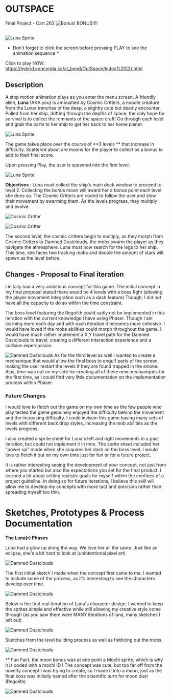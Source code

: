 
# OUTSPACE

Final Project - Cart 263
![Bonus! BONUS!!!! ](https://github.com/Alouux/CART-263/blob/main/OutSpace/assets/images/moon.png?raw=true)

##

![Luna Sprite](https://github.com/Alouux/CART-263/blob/main/Sketches/lunareclipse.gif?raw=true)

* Don't forget to click the screen before pressing PLAY to see the animation sequence *
  
Click to play NOW: https://hybrid.concordia.ca/al_bond/OutSpace/index%20(2).html

## Description
A stop motion animation plays as you enter the menu screen. A friendly alien, **Luna** (AKA you) is ambushed by Cosmic Critters, a noodle creature from the Lunar trenches of the deep, a slightly cute but deadly encounter. Pulled from her ship, drifting through the depths of space, the only hope for survival is to collect the remnants of the space craft! Go through each level and grab the parts to her ship to get her back to her home planet.

![Luna Sprite](https://github.com/Alouux/CART-263/blob/main/OutSpace/assets/images/guy.png?raw=true)

The game takes place over the course of **3 levels ** that increase in difficulty. Scattered about are moons for the player to collect as a bonus to add to their final score. 

Upon pressing Play, the user is spawned into the first level.

![Luna Sprite](https://github.com/Alouux/CART-263/blob/main/OutSpace/assets/images/starboy.png?raw=true)

**Objectives** :
Luna must collect the ship's main deck window to proceed to level 2. Collecting the bonus moon will award her a bonus point each level she does so. The Cosmic Critters are coded to follow the user and slow their movement by swarming them. As the levels progress, they multiply and evolve.

![Cosmic Critter](https://github.com/Alouux/CART-263/blob/main/OutSpace/assets/images/window.png?raw=true)

![Cosmic Critter](https://github.com/Alouux/CART-263/blob/main/OutSpace/assets/images/meanie.png?raw=true)

The second level, the cosmic critters begin to multiply, as they morph from Cosmic Critters to Damned Dustclouds, the mobs swarm the player as they navigate the atmosphere. Luna must now search for the legs to her ship. This time, she faces two tracking mobs and double the amount of stars will spawn as the level before.

## Changes - Proposal to Final iteration
I initally had a very ambitious concept for this game. The initial concept in my final proposal stated there would be 4 levels with a boss fight (allowing the player movement integration such as a dash feature) Though, I did not have all the capacity to do so within the time constraint.

The boss level featuring the Regolith could sadly not be implemented in this iteration with the current knowledge I have using Phaser. Though I am learning more each day and with each iteration it becomes more cohesive. I would have loved if the mobs abilities could morph throughout the game. I would have much rather implement a X,Y travel path for the Damned Dustclouds to travel, creating a different interaction experience and a collision repercussion.

![Damned Dustclouds](https://github.com/Alouux/CART-263/blob/main/OutSpace/assets/images/damned.png?raw=true)
As for the third level as well I wanted to create a mechanique that would allow the final boss to engulf parts of the screen, making the user restart the levels if they are found trapped in the smoke. Alas, time was not on my side for creating all of these new mechaniques for the first time, as I could find very little documentation on the implementation process within Phaser. 

### Future Changes

I would love to fletch out the game on my own time as the few people who play tested the game genuinely enjoyed the difficulty behind the movement and the increasing difficulty. I could invision this game having many sets of levels with different back drop styles, increasing the mob abilities as the levels progress.

I also created a sprite sheet for Luna's left and right movements in a past iteration, but could not implement it in time. The sprite sheet included her "power up" mode when she acquires her dash on the boss level. I would love to fletch it out on my own time just for fun or for a future project. 

It is rather interesting seeing the development of your concept, not just from where you started but also the expectations you set for the final product. I learned a lot about setting realistic goals for myself within the confines of a project guideline. In doing so for future iterations, I believe this skill will allow me to develop my concepts with more tact and precision rather than spreading myself too thin.

# Sketches, Prototypes & Process Documentation

**The Luna(r) Phases**

Luna had a glow up along the way. We love her all the same. Just like an eclipse, she's a bit hard to look at (unintentional pixel art)

![Damned Dustclouds](https://github.com/Alouux/CART-263/blob/main/Sketches/luna.png?raw=true)

The first initial sketch I made when the concept first came to me. I wanted to include some of the process, as it's interesting to see the characters develop over time. 

![Damned Dustclouds](https://github.com/Alouux/CART-263/blob/main/Sketches/Screen%20Shot%202024-04-21%20at%205.04.33%20PM.png?raw=true)

Below is the first real iteration of Luna's character design. I wanted to keep the sprites simple and effective while still allowing my creative style come through (as you saw there were MANY iterations of luna, many sketches I left out) 

![Damned Dustclouds](https://github.com/Alouux/CART-263/blob/main/Sketches/Screen%20Shot%202024-04-21%20at%205.08.31%20PM.png?raw=true)

Sketches from the level building process as well as flethcing out the mobs.

![Damned Dustclouds](https://github.com/Alouux/CART-263/blob/main/Sketches/Screen%20Shot%202024-04-21%20at%205.09.26%20PM.png?raw=true)

** Fun Fact, the moon bonus was at one point a Mochi sprite, which is why it is coded with a mochi ID ! The concept was cute, but too far off from the novelty concept I was trying to create, so I made it into a moon, just as the final boss was initially named after the scientific term for moon dust (Regolith) 

![Damned Dustclouds](https://github.com/Alouux/CART-263/blob/main/OutSpace/assets/images/mochi.png?raw=true)

